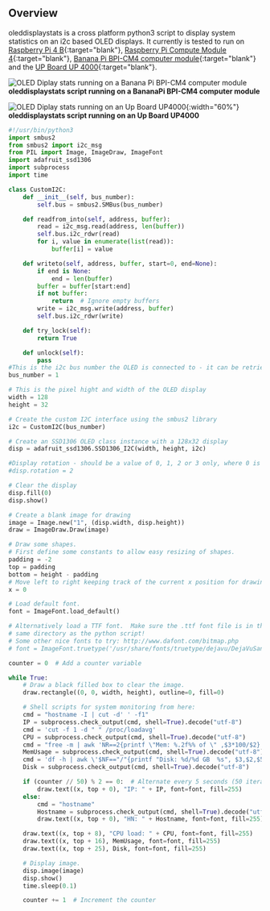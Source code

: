 ## Overview

oleddisplaystats is a cross platform python3 script to display system statistics on an i2c based OLED displays. It currently is tested to run on [Raspberry Pi 4 B](https://www.raspberrypi.com/products/raspberry-pi-4-model-b/){:target="blank"}, [Raspberry Pi Compute Module 4](https://www.raspberrypi.com/products/compute-module-4/?variant=raspberry-pi-cm4001000){:target="blank"}, [Banana Pi BPI-CM4 computer module](https://wiki.banana-pi.org/Banana_Pi_BPI-CM4){:target="blank"} and the [UP Board UP 4000](https://up-board.org/up-4000/){:target="blank"}.

![OLED Diplay stats running on a Banana Pi BPI-CM4 computer module](docs/assets/images/oled.gif)<br/>
**oleddisplaystats script running on a BananaPi BPI-CM4 computer module**

![OLED Diplay stats running on an Up Board UP4000](docs/assets/images/up4000.gif){:width="60%"}<br/>
**oleddisplaystats script running on an Up Board UP4000**


```python
#!/usr/bin/python3
import smbus2
from smbus2 import i2c_msg
from PIL import Image, ImageDraw, ImageFont
import adafruit_ssd1306
import subprocess
import time

class CustomI2C:
    def __init__(self, bus_number):
        self.bus = smbus2.SMBus(bus_number)

    def readfrom_into(self, address, buffer):
        read = i2c_msg.read(address, len(buffer))
        self.bus.i2c_rdwr(read)
        for i, value in enumerate(list(read)):
            buffer[i] = value

    def writeto(self, address, buffer, start=0, end=None):
        if end is None:
            end = len(buffer)
        buffer = buffer[start:end]
        if not buffer:
            return  # Ignore empty buffers
        write = i2c_msg.write(address, buffer)
        self.bus.i2c_rdwr(write)

    def try_lock(self):
        return True

    def unlock(self):
        pass
#This is the i2c bus number the OLED is connected to - it can be retrieved via i2cdetect -y -r [x] where x is the bus
bus_number = 1

# This is the pixel hight and width of the OLED display
width = 128
height = 32

# Create the custom I2C interface using the smbus2 library
i2c = CustomI2C(bus_number)

# Create an SSD1306 OLED class instance with a 128x32 display
disp = adafruit_ssd1306.SSD1306_I2C(width, height, i2c)

#Display rotation - should be a value of 0, 1, 2 or 3 only, where 0 is no rotation (default), 1 is rotate 90° clockwise, 2 is 180° rotation and 3 represents 270° rotation.
#disp.rotation = 2

# Clear the display
disp.fill(0)
disp.show()

# Create a blank image for drawing
image = Image.new("1", (disp.width, disp.height))
draw = ImageDraw.Draw(image)

# Draw some shapes.
# First define some constants to allow easy resizing of shapes.
padding = -2
top = padding
bottom = height - padding
# Move left to right keeping track of the current x position for drawing shapes.
x = 0

# Load default font.
font = ImageFont.load_default()

# Alternatively load a TTF font.  Make sure the .ttf font file is in the
# same directory as the python script!
# Some other nice fonts to try: http://www.dafont.com/bitmap.php
# font = ImageFont.truetype('/usr/share/fonts/truetype/dejavu/DejaVuSans.ttf', 9)

counter = 0  # Add a counter variable

while True:
    # Draw a black filled box to clear the image.
    draw.rectangle((0, 0, width, height), outline=0, fill=0)

    # Shell scripts for system monitoring from here:
    cmd = "hostname -I | cut -d' ' -f1"
    IP = subprocess.check_output(cmd, shell=True).decode("utf-8")
    cmd = 'cut -f 1 -d " " /proc/loadavg'
    CPU = subprocess.check_output(cmd, shell=True).decode("utf-8")
    cmd = "free -m | awk 'NR==2{printf \"Mem: %.2f%% of \" ,$3*100/$2}' && free -hm | awk 'NR==2{printf \"%s\", $2}'"
    MemUsage = subprocess.check_output(cmd, shell=True).decode("utf-8")
    cmd = 'df -h | awk \'$NF=="/"{printf "Disk: %d/%d GB  %s", $3,$2,$5}\''
    Disk = subprocess.check_output(cmd, shell=True).decode("utf-8")

    if (counter // 50) % 2 == 0:  # Alternate every 5 seconds (50 iterations)
        draw.text((x, top + 0), "IP: " + IP, font=font, fill=255)
    else:
        cmd = "hostname"
        Hostname = subprocess.check_output(cmd, shell=True).decode("utf-8")
        draw.text((x, top + 0), "HN: " + Hostname, font=font, fill=255)

    draw.text((x, top + 8), "CPU load: " + CPU, font=font, fill=255)
    draw.text((x, top + 16), MemUsage, font=font, fill=255)
    draw.text((x, top + 25), Disk, font=font, fill=255)

    # Display image.
    disp.image(image)
    disp.show()
    time.sleep(0.1)

    counter += 1  # Increment the counter
```